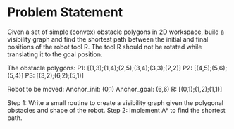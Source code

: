 # Problem Statement
Given a set of simple (convex) obstacle polygons in 2D workspace, build a visibility graph and find the shortest path between the initial and final positions of the robot tool R. The tool R should not be rotated while translating it to the goal position.

The obstacle polygons: 
P1: [(1,3);(1,4);(2,5);(3,4);(3,3);(2,2)]
P2: [(4,5);(5,6);(5,4)]
P3: [(3,2);(6,2);(5,1)]

Robot to be moved:
Anchor_init: (0,1)
Anchor_goal: (6,6)
R: [(0,1);(1,2);(1,1)]

Step 1: Write a small routine to create a visibility graph given the polygonal obstacles and shape of the robot.
Step 2: Implement A* to find the shortest path.
